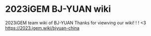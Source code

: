 # 2023iGEM BJ-YUAN wiki
2023iGEM team wiki of BJ-YUAN
Thanks for viewving our wiki! ! ! <3
https://2023.igem.wiki/bjyuan-china
